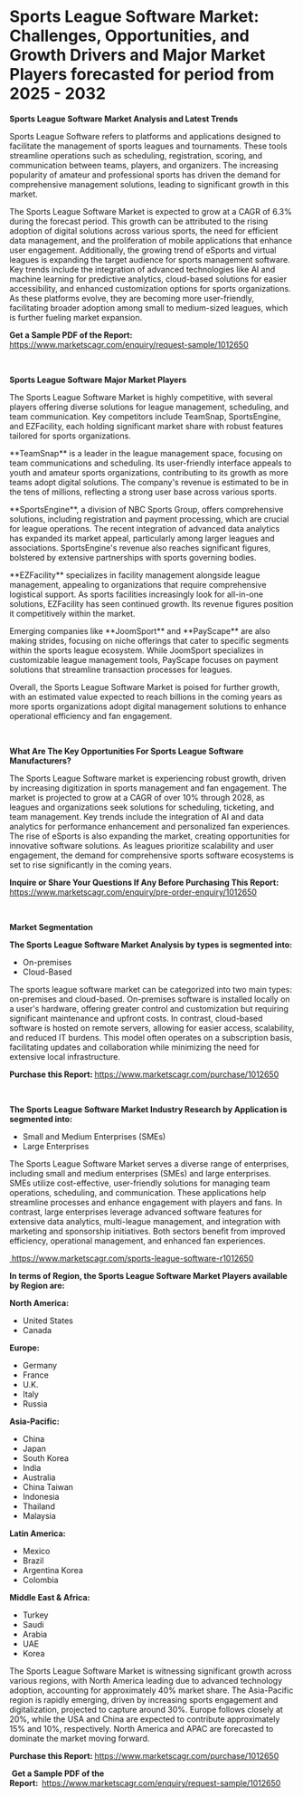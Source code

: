 <p><h1>Sports League Software Market: Challenges, Opportunities, and Growth Drivers and Major Market Players forecasted for period from 2025 - 2032</h1></p><p><strong>Sports League Software Market Analysis and Latest Trends</strong></p>
<p><p>Sports League Software refers to platforms and applications designed to facilitate the management of sports leagues and tournaments. These tools streamline operations such as scheduling, registration, scoring, and communication between teams, players, and organizers. The increasing popularity of amateur and professional sports has driven the demand for comprehensive management solutions, leading to significant growth in this market.</p><p>The Sports League Software Market is expected to grow at a CAGR of 6.3% during the forecast period. This growth can be attributed to the rising adoption of digital solutions across various sports, the need for efficient data management, and the proliferation of mobile applications that enhance user engagement. Additionally, the growing trend of eSports and virtual leagues is expanding the target audience for sports management software. Key trends include the integration of advanced technologies like AI and machine learning for predictive analytics, cloud-based solutions for easier accessibility, and enhanced customization options for sports organizations. As these platforms evolve, they are becoming more user-friendly, facilitating broader adoption among small to medium-sized leagues, which is further fueling market expansion.</p></p>
<p><strong>Get a Sample PDF of the Report:&nbsp;</strong> <a href="https://www.marketscagr.com/enquiry/request-sample/1012650?utm_campaign=3581&utm_medium=2&utm_source=Github&utm_content=ia&utm_term=16042025&utm_id=sports-league-software">https://www.marketscagr.com/enquiry/request-sample/1012650</a></p>
<p>&nbsp;</p>
<p><strong>Sports League Software Major Market Players</strong></p>
<p><p>The Sports League Software Market is highly competitive, with several players offering diverse solutions for league management, scheduling, and team communication. Key competitors include TeamSnap, SportsEngine, and EZFacility, each holding significant market share with robust features tailored for sports organizations.</p><p>**TeamSnap** is a leader in the league management space, focusing on team communications and scheduling. Its user-friendly interface appeals to youth and amateur sports organizations, contributing to its growth as more teams adopt digital solutions. The company's revenue is estimated to be in the tens of millions, reflecting a strong user base across various sports.</p><p>**SportsEngine**, a division of NBC Sports Group, offers comprehensive solutions, including registration and payment processing, which are crucial for league operations. The recent integration of advanced data analytics has expanded its market appeal, particularly among larger leagues and associations. SportsEngine's revenue also reaches significant figures, bolstered by extensive partnerships with sports governing bodies.</p><p>**EZFacility** specializes in facility management alongside league management, appealing to organizations that require comprehensive logistical support. As sports facilities increasingly look for all-in-one solutions, EZFacility has seen continued growth. Its revenue figures position it competitively within the market.</p><p>Emerging companies like **JoomSport** and **PayScape** are also making strides, focusing on niche offerings that cater to specific segments within the sports league ecosystem. While JoomSport specializes in customizable league management tools, PayScape focuses on payment solutions that streamline transaction processes for leagues.</p><p>Overall, the Sports League Software Market is poised for further growth, with an estimated value expected to reach billions in the coming years as more sports organizations adopt digital management solutions to enhance operational efficiency and fan engagement.</p></p>
<p>&nbsp;</p>
<p><strong>What Are The Key Opportunities For Sports League Software Manufacturers?</strong></p>
<p><p>The Sports League Software market is experiencing robust growth, driven by increasing digitization in sports management and fan engagement. The market is projected to grow at a CAGR of over 10% through 2028, as leagues and organizations seek solutions for scheduling, ticketing, and team management. Key trends include the integration of AI and data analytics for performance enhancement and personalized fan experiences. The rise of eSports is also expanding the market, creating opportunities for innovative software solutions. As leagues prioritize scalability and user engagement, the demand for comprehensive sports software ecosystems is set to rise significantly in the coming years.</p></p>
<p><strong>Inquire or Share Your Questions If Any Before Purchasing This Report:</strong> <a href="https://www.marketscagr.com/enquiry/pre-order-enquiry/1012650?utm_campaign=3581&utm_medium=2&utm_source=Github&utm_content=ia&utm_term=16042025&utm_id=sports-league-software">https://www.marketscagr.com/enquiry/pre-order-enquiry/1012650</a></p>
<p>&nbsp;</p>
<p><strong>Market Segmentation</strong></p>
<p><strong>The Sports League Software Market Analysis by types is segmented into:</strong></p>
<p><ul><li>On-premises</li><li>Cloud-Based</li></ul></p>
<p><p>The sports league software market can be categorized into two main types: on-premises and cloud-based. On-premises software is installed locally on a user's hardware, offering greater control and customization but requiring significant maintenance and upfront costs. In contrast, cloud-based software is hosted on remote servers, allowing for easier access, scalability, and reduced IT burdens. This model often operates on a subscription basis, facilitating updates and collaboration while minimizing the need for extensive local infrastructure.</p></p>
<p><strong>Purchase this Report:&nbsp;</strong><a href="https://www.marketscagr.com/purchase/1012650?utm_campaign=3581&utm_medium=2&utm_source=Github&utm_content=ia&utm_term=16042025&utm_id=sports-league-software">https://www.marketscagr.com/purchase/1012650</a></p>
<p>&nbsp;</p>
<p><strong>The Sports League Software Market Industry Research by Application is segmented into:</strong></p>
<p><ul><li>Small and Medium Enterprises (SMEs)</li><li>Large Enterprises</li></ul></p>
<p><p>The Sports League Software Market serves a diverse range of enterprises, including small and medium enterprises (SMEs) and large enterprises. SMEs utilize cost-effective, user-friendly solutions for managing team operations, scheduling, and communication. These applications help streamline processes and enhance engagement with players and fans. In contrast, large enterprises leverage advanced software features for extensive data analytics, multi-league management, and integration with marketing and sponsorship initiatives. Both sectors benefit from improved efficiency, operational management, and enhanced fan experiences.</p></p>
<p><a href="https://www.marketscagr.com/sports-league-software-r1012650?utm_campaign=3581&utm_medium=2&utm_source=Github&utm_content=ia&utm_term=16042025&utm_id=sports-league-software">&nbsp;https://www.marketscagr.com/sports-league-software-r1012650</a></p>
<p><strong>In terms of Region, the Sports League Software Market Players available by Region are:</strong></p>
<p>
    <p> <strong> North America: </strong>
        <ul>
            <li>United States</li>
            <li>Canada</li>
        </ul>
        </p> 
    <p> <strong> Europe: </strong>
        <ul>
            <li>Germany</li>
            <li>France</li>
            <li>U.K.</li>
            <li>Italy</li>
            <li>Russia</li>
        </ul>
        </p> 
    <p> <strong> Asia-Pacific: </strong>
        <ul>
            <li>China</li>
            <li>Japan</li>
            <li>South Korea</li>
            <li>India</li>
            <li>Australia</li>
            <li>China Taiwan</li>
            <li>Indonesia</li>
            <li>Thailand</li>
            <li>Malaysia</li>
        </ul>
        </p> 
    <p> <strong> Latin America: </strong>
        <ul>
            <li>Mexico</li>
            <li>Brazil</li>
            <li>Argentina Korea</li>
            <li>Colombia</li>
        </ul>
        </p> 
    <p> <strong> Middle East & Africa: </strong>
        <ul>
            <li>Turkey</li>
            <li>Saudi</li>
            <li>Arabia</li>
            <li>UAE</li>
            <li>Korea</li>
        </ul>
    </p>
    </p>
<p><p>The Sports League Software Market is witnessing significant growth across various regions, with North America leading due to advanced technology adoption, accounting for approximately 40% market share. The Asia-Pacific region is rapidly emerging, driven by increasing sports engagement and digitalization, projected to capture around 30%. Europe follows closely at 20%, while the USA and China are expected to contribute approximately 15% and 10%, respectively. North America and APAC are forecasted to dominate the market moving forward.</p></p>
<p><strong>Purchase this Report: </strong><a href="https://www.marketscagr.com/purchase/1012650?utm_campaign=3581&utm_medium=2&utm_source=Github&utm_content=ia&utm_term=16042025&utm_id=sports-league-software">https://www.marketscagr.com/purchase/1012650</a></p>
<p>&nbsp;<strong>Get a Sample PDF of the Report:&nbsp;&nbsp;</strong><a href="https://www.marketscagr.com/enquiry/request-sample/1012650?utm_campaign=3581&utm_medium=2&utm_source=Github&utm_content=ia&utm_term=16042025&utm_id=sports-league-software">https://www.marketscagr.com/enquiry/request-sample/1012650</a></p>
<p><strong></strong></p>
<p><p></p><p></p><p></p></p>
